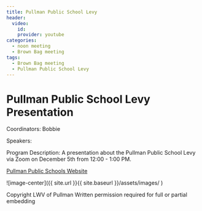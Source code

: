 ```yaml
---
title: Pullman Public School Levy
header:
  video:
    id:
    provider: youtube
categories:
  - noon meeting
  - Brown Bag meeting
tags:
  - Brown Bag meeting
  - Pullman Public School Levy
---
```


# Pullman Public School Levy Presentation

Coordinators: Bobbie

Speakers: 

Program Description: A presentation about the Pullman Public School Levy via Zoom on December 5th from 12:00 - 1:00 PM.



[Pullman Public Schools Website](https://www.pullmanschools.org)


![image-center]({{ site.url }}{{ site.baseurl }}/assets/images/  )

Copyright LWV of Pullman
Written permission required for full or partial embedding

<!---change the title to whatever you want the post to be titled
change the ID out to the end of the youtube link https://youtu.be/r61ARK4Qv9c -->
